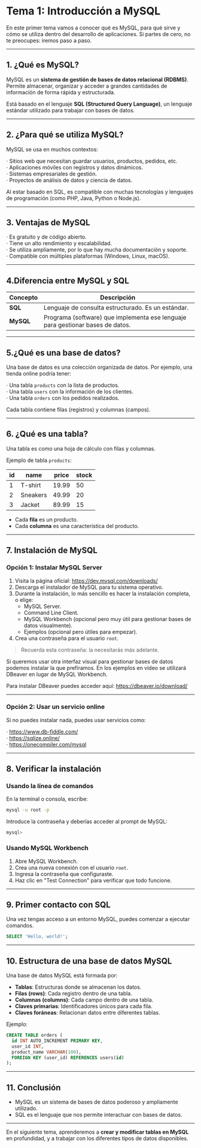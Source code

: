 # Tema 1: Introducción a MySQL

En este primer tema vamos a conocer qué es MySQL, para qué sirve y cómo se utiliza dentro del desarrollo de aplicaciones. Si partes de cero, no te preocupes: iremos paso a paso.

---

## **1. ¿Qué es MySQL?**

MySQL es un **sistema de gestión de bases de datos relacional (RDBMS)**. Permite almacenar, organizar y acceder a grandes cantidades de información de forma rápida y estructurada.

Está basado en el lenguaje **SQL (Structured Query Language)**, un lenguaje estándar utilizado para trabajar con bases de datos.

---

## **2. ¿Para qué se utiliza MySQL?**

MySQL se usa en muchos contextos:

· Sitios web que necesitan guardar usuarios, productos, pedidos, etc.  
· Aplicaciones móviles con registros y datos dinámicos.  
· Sistemas empresariales de gestión.  
· Proyectos de análisis de datos y ciencia de datos.

Al estar basado en SQL, es compatible con muchas tecnologías y lenguajes de programación (como PHP, Java, Python o Node.js).

---

## **3. Ventajas de MySQL**

· Es gratuito y de código abierto.  
· Tiene un alto rendimiento y escalabilidad.  
· Se utiliza ampliamente, por lo que hay mucha documentación y soporte.  
· Compatible con múltiples plataformas (Windows, Linux, macOS).

---

## **4.Diferencia entre MySQL y SQL**

| Concepto  | Descripción                                                                    |
| --------- | ------------------------------------------------------------------------------ |
| **SQL**   | Lenguaje de consulta estructurado. Es un estándar.                             |
| **MySQL** | Programa (software) que implementa ese lenguaje para gestionar bases de datos. |

---

## **5.¿Qué es una base de datos?**

Una base de datos es una colección organizada de datos. Por ejemplo, una tienda online podría tener:

· Una tabla `products` con la lista de productos.  
· Una tabla `users` con la información de los clientes.  
· Una tabla `orders` con los pedidos realizados.

Cada tabla contiene filas (registros) y columnas (campos).

---

## **6. ¿Qué es una tabla?**

Una tabla es como una hoja de cálculo con filas y columnas.

Ejemplo de tabla `products`:

| id  | name     | price | stock |
| --- | -------- | ----- | ----- |
| 1   | T-shirt  | 19.99 | 50    |
| 2   | Sneakers | 49.99 | 20    |
| 3   | Jacket   | 89.99 | 15    |

- Cada **fila** es un producto.
- Cada **columna** es una característica del producto.

---

## **7. Instalación de MySQL**

### Opción 1: Instalar MySQL Server

1. Visita la página oficial: https://dev.mysql.com/downloads/
2. Descarga el instalador de MySQL para tu sistema operativo.
3. Durante la instalación, lo más sencillo es hacer la instalación completa, o elige:
   - MySQL Server.
   - Command Line Client.
   - MySQL Workbench (opcional pero muy útil para gestionar bases de datos visualmente).
   - Ejemplos (opcional pero útiles para empezar).
4. Crea una contraseña para el usuario `root`.

> Recuerda esta contraseña: la necesitarás más adelante.

Si queremos usar otra interfaz visual para gestionar bases de datos podemos instalar la que prefiramos. En los ejemplos en video se utilizará DBeaver en lugar de MySQL Workbench.

Para instalar DBeaver puedes acceder aquí: https://dbeaver.io/download/

---

### Opción 2: Usar un servicio online

Si no puedes instalar nada, puedes usar servicios como:

· https://www.db-fiddle.com/  
· https://sqlize.online/  
· https://onecompiler.com/mysql

---

## **8. Verificar la instalación**

### **Usando la línea de comandos**

En la terminal o consola, escribe:

```sh
mysql -u root -p
```

Introduce la contraseña y deberías acceder al prompt de MySQL:

```sql
mysql>
```

### **Usando MySQL Workbench**

1. Abre MySQL Workbench.
2. Crea una nueva conexión con el usuario `root`.
3. Ingresa la contraseña que configuraste.
4. Haz clic en "Test Connection" para verificar que todo funcione.

---

## **9. Primer contacto con SQL**

Una vez tengas acceso a un entorno MySQL, puedes comenzar a ejecutar comandos.

```sql
SELECT 'Hello, world!';
```

---

## **10. Estructura de una base de datos MySQL**

Una base de datos MySQL está formada por:

- **Tablas**: Estructuras donde se almacenan los datos.
- **Filas (rows)**: Cada registro dentro de una tabla.
- **Columnas (columns)**: Cada campo dentro de una tabla.
- **Claves primarias**: Identificadores únicos para cada fila.
- **Claves foráneas**: Relacionan datos entre diferentes tablas.

Ejemplo:

```sql
CREATE TABLE orders (
  id INT AUTO_INCREMENT PRIMARY KEY,
  user_id INT,
  product_name VARCHAR(100),
  FOREIGN KEY (user_id) REFERENCES users(id)
);
```

---

## **11. Conclusión**

- MySQL es un sistema de bases de datos poderoso y ampliamente utilizado.
- SQL es el lenguaje que nos permite interactuar con bases de datos.

---

En el siguiente tema, aprenderemos a **crear y modificar tablas en MySQL** en profundidad, y a trabajar con los diferentes tipos de datos disponibles.
